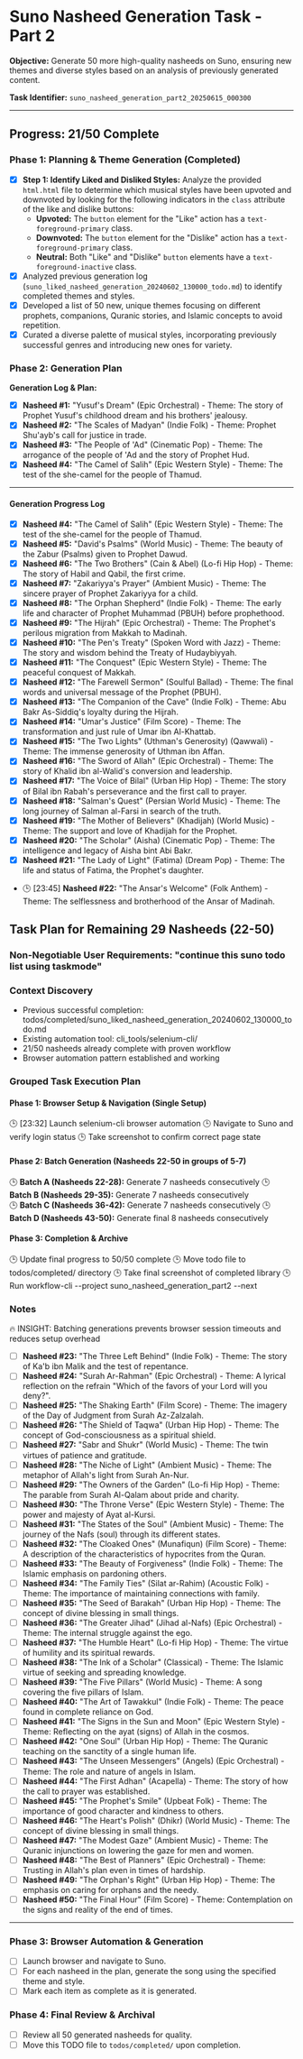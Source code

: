 # Suno Nasheed Generation Task - Part 2

**Objective:** Generate 50 more high-quality nasheeds on Suno, ensuring new themes and diverse styles based on an analysis of previously generated content.

**Task Identifier:** `suno_nasheed_generation_part2_20250615_000300`

---
## Progress: 21/50 Complete

### Phase 1: Planning & Theme Generation (Completed)
- [X] **Step 1: Identify Liked and Disliked Styles:** Analyze the provided `html.html` file to determine which musical styles have been upvoted and downvoted by looking for the following indicators in the `class` attribute of the like and dislike buttons:
  - **Upvoted:** The `button` element for the "Like" action has a `text-foreground-primary` class.
  - **Downvoted:** The `button` element for the "Dislike" action has a `text-foreground-primary` class.
  - **Neutral:** Both "Like" and "Dislike" `button` elements have a `text-foreground-inactive` class.
- [X] Analyzed previous generation log (`suno_liked_nasheed_generation_20240602_130000_todo.md`) to identify completed themes and styles.
- [X] Developed a list of 50 new, unique themes focusing on different prophets, companions, Quranic stories, and Islamic concepts to avoid repetition.
- [X] Curated a diverse palette of musical styles, incorporating previously successful genres and introducing new ones for variety.

### Phase 2: Generation Plan

**Generation Log & Plan:**

- [X] **Nasheed #1:** "Yusuf's Dream" (Epic Orchestral) - Theme: The story of Prophet Yusuf's childhood dream and his brothers' jealousy.
- [X] **Nasheed #2:** "The Scales of Madyan" (Indie Folk) - Theme: Prophet Shu'ayb's call for justice in trade.
- [X] **Nasheed #3:** "The People of 'Ad" (Cinematic Pop) - Theme: The arrogance of the people of 'Ad and the story of Prophet Hud.
- [X] **Nasheed #4:** "The Camel of Salih" (Epic Western Style) - Theme: The test of the she-camel for the people of Thamud.

---

#### Generation Progress Log

- [X] **Nasheed #4:** "The Camel of Salih" (Epic Western Style) - Theme: The test of the she-camel for the people of Thamud.
- [X] **Nasheed #5:** "David's Psalms" (World Music) - Theme: The beauty of the Zabur (Psalms) given to Prophet Dawud.
- [X] **Nasheed #6:** "The Two Brothers" (Cain & Abel) (Lo-fi Hip Hop) - Theme: The story of Habil and Qabil, the first crime.
- [X] **Nasheed #7:** "Zakariyya's Prayer" (Ambient Music) - Theme: The sincere prayer of Prophet Zakariyya for a child.
- [X] **Nasheed #8:** "The Orphan Shepherd" (Indie Folk) - Theme: The early life and character of Prophet Muhammad (PBUH) before prophethood.
- [X] **Nasheed #9:** "The Hijrah" (Epic Orchestral) - Theme: The Prophet's perilous migration from Makkah to Madinah.
- [X] **Nasheed #10:** "The Pen's Treaty" (Spoken Word with Jazz) - Theme: The story and wisdom behind the Treaty of Hudaybiyyah.
- [X] **Nasheed #11:** "The Conquest" (Epic Western Style) - Theme: The peaceful conquest of Makkah.
- [X] **Nasheed #12:** "The Farewell Sermon" (Soulful Ballad) - Theme: The final words and universal message of the Prophet (PBUH).
- [X] **Nasheed #13:** "The Companion of the Cave" (Indie Folk) - Theme: Abu Bakr As-Siddiq's loyalty during the Hijrah.
- [X] **Nasheed #14:** "Umar's Justice" (Film Score) - Theme: The transformation and just rule of Umar ibn Al-Khattab.
- [X] **Nasheed #15:** "The Two Lights" (Uthman's Generosity) (Qawwali) - Theme: The immense generosity of Uthman ibn Affan.
- [X] **Nasheed #16:** "The Sword of Allah" (Epic Orchestral) - Theme: The story of Khalid ibn al-Walid's conversion and leadership.
- [X] **Nasheed #17:** "The Voice of Bilal" (Urban Hip Hop) - Theme: The story of Bilal ibn Rabah's perseverance and the first call to prayer.
- [X] **Nasheed #18:** "Salman's Quest" (Persian World Music) - Theme: The long journey of Salman al-Farsi in search of the truth.
- [X] **Nasheed #19:** "The Mother of Believers" (Khadijah) (World Music) - Theme: The support and love of Khadijah for the Prophet.
- [X] **Nasheed #20:** "The Scholar" (Aisha) (Cinematic Pop) - Theme: The intelligence and legacy of Aisha bint Abi Bakr.
- [X] **Nasheed #21:** "The Lady of Light" (Fatima) (Dream Pop) - Theme: The life and status of Fatima, the Prophet's daughter.
- 🕒 [23:45] **Nasheed #22:** "The Ansar's Welcome" (Folk Anthem) - Theme: The selflessness and brotherhood of the Ansar of Madinah.

## Task Plan for Remaining 29 Nasheeds (22-50)

### Non-Negotiable User Requirements: "continue this suno todo list using taskmode"

### Context Discovery
- Previous successful completion: todos/completed/suno_liked_nasheed_generation_20240602_130000_todo.md
- Existing automation tool: cli_tools/selenium-cli/ 
- 21/50 nasheeds already complete with proven workflow
- Browser automation pattern established and working

### Grouped Task Execution Plan

#### Phase 1: Browser Setup & Navigation (Single Setup)
🕒 [23:32] Launch selenium-cli browser automation
🕒 Navigate to Suno and verify login status
🕒 Take screenshot to confirm correct page state

#### Phase 2: Batch Generation (Nasheeds 22-50 in groups of 5-7)
🕒 **Batch A (Nasheeds 22-28):** Generate 7 nasheeds consecutively
🕒 **Batch B (Nasheeds 29-35):** Generate 7 nasheeds consecutively  
🕒 **Batch C (Nasheeds 36-42):** Generate 7 nasheeds consecutively
🕒 **Batch D (Nasheeds 43-50):** Generate final 8 nasheeds consecutively

#### Phase 3: Completion & Archive
🕒 Update final progress to 50/50 complete
🕒 Move todo file to todos/completed/ directory
🕒 Take final screenshot of completed library
🕒 Run workflow-cli --project suno_nasheed_generation_part2 --next

### Notes
🔥 INSIGHT: Batching generations prevents browser session timeouts and reduces setup overhead
- [ ] **Nasheed #23:** "The Three Left Behind" (Indie Folk) - Theme: The story of Ka'b ibn Malik and the test of repentance.
- [ ] **Nasheed #24:** "Surah Ar-Rahman" (Epic Orchestral) - Theme: A lyrical reflection on the refrain "Which of the favors of your Lord will you deny?".
- [ ] **Nasheed #25:** "The Shaking Earth" (Film Score) - Theme: The imagery of the Day of Judgment from Surah Az-Zalzalah.
- [ ] **Nasheed #26:** "The Shield of Taqwa" (Urban Hip Hop) - Theme: The concept of God-consciousness as a spiritual shield.
- [ ] **Nasheed #27:** "Sabr and Shukr" (World Music) - Theme: The twin virtues of patience and gratitude.
- [ ] **Nasheed #28:** "The Niche of Light" (Ambient Music) - Theme: The metaphor of Allah's light from Surah An-Nur.
- [ ] **Nasheed #29:** "The Owners of the Garden" (Lo-fi Hip Hop) - Theme: The parable from Surah Al-Qalam about pride and charity.
- [ ] **Nasheed #30:** "The Throne Verse" (Epic Western Style) - Theme: The power and majesty of Ayat al-Kursi.
- [ ] **Nasheed #31:** "The States of the Soul" (Ambient Music) - Theme: The journey of the Nafs (soul) through its different states.
- [ ] **Nasheed #32:** "The Cloaked Ones" (Munafiqun) (Film Score) - Theme: A description of the characteristics of hypocrites from the Quran.
- [ ] **Nasheed #33:** "The Beauty of Forgiveness" (Indie Folk) - Theme: The Islamic emphasis on pardoning others.
- [ ] **Nasheed #34:** "The Family Ties" (Silat ar-Rahim) (Acoustic Folk) - Theme: The importance of maintaining connections with family.
- [ ] **Nasheed #35:** "The Seed of Barakah" (Urban Hip Hop) - Theme: The concept of divine blessing in small things.
- [ ] **Nasheed #36:** "The Greater Jihad" (Jihad al-Nafs) (Epic Orchestral) - Theme: The internal struggle against the ego.
- [ ] **Nasheed #37:** "The Humble Heart" (Lo-fi Hip Hop) - Theme: The virtue of humility and its spiritual rewards.
- [ ] **Nasheed #38:** "The Ink of a Scholar" (Classical) - Theme: The Islamic virtue of seeking and spreading knowledge.
- [ ] **Nasheed #39:** "The Five Pillars" (World Music) - Theme: A song covering the five pillars of Islam.
- [ ] **Nasheed #40:** "The Art of Tawakkul" (Indie Folk) - Theme: The peace found in complete reliance on God.
- [ ] **Nasheed #41:** "The Signs in the Sun and Moon" (Epic Western Style) - Theme: Reflecting on the ayat (signs) of Allah in the cosmos.
- [ ] **Nasheed #42:** "One Soul" (Urban Hip Hop) - Theme: The Quranic teaching on the sanctity of a single human life.
- [ ] **Nasheed #43:** "The Unseen Messengers" (Angels) (Epic Orchestral) - Theme: The role and nature of angels in Islam.
- [ ] **Nasheed #44:** "The First Adhan" (Acapella) - Theme: The story of how the call to prayer was established.
- [ ] **Nasheed #45:** "The Prophet's Smile" (Upbeat Folk) - Theme: The importance of good character and kindness to others.
- [ ] **Nasheed #46:** "The Heart's Polish" (Dhikr) (World Music) - Theme: The concept of divine blessing in small things.
- [ ] **Nasheed #47:** "The Modest Gaze" (Ambient Music) - Theme: The Quranic injunctions on lowering the gaze for men and women.
- [ ] **Nasheed #48:** "The Best of Planners" (Epic Orchestral) - Theme: Trusting in Allah's plan even in times of hardship.
- [ ] **Nasheed #49:** "The Orphan's Right" (Urban Hip Hop) - Theme: The emphasis on caring for orphans and the needy.
- [ ] **Nasheed #50:** "The Final Hour" (Film Score) - Theme: Contemplation on the signs and reality of the end of times.

---

### Phase 3: Browser Automation & Generation
- [ ] Launch browser and navigate to Suno.
- [ ] For each nasheed in the plan, generate the song using the specified theme and style.
- [ ] Mark each item as complete as it is generated.

### Phase 4: Final Review & Archival
- [ ] Review all 50 generated nasheeds for quality.
- [ ] Move this TODO file to `todos/completed/` upon completion.
